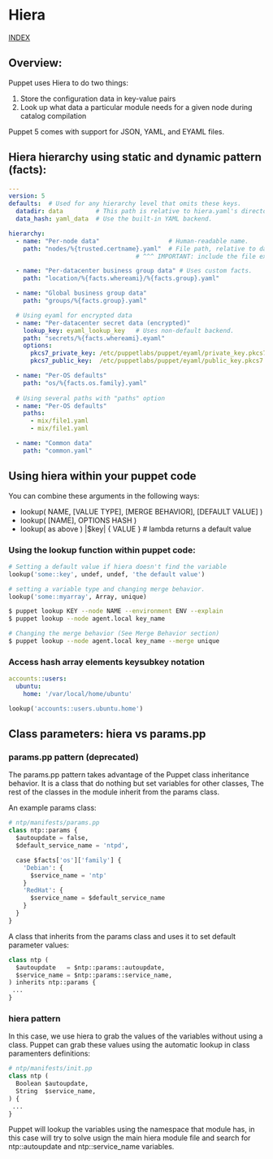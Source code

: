 # Hiera

[INDEX](../../README.md)

## Overview:
Puppet uses Hiera to do two things:
1. Store the configuration data in key-value pairs
2. Look up what data a particular module needs for a given node during catalog compilation

Puppet 5 comes with support for JSON, YAML, and EYAML files.

## Hiera hierarchy using static and dynamic pattern (facts):

```yaml
---
version: 5
defaults:  # Used for any hierarchy level that omits these keys.
  datadir: data         # This path is relative to hiera.yaml's directory. Ex: ./data dir location.
  data_hash: yaml_data  # Use the built-in YAML backend.

hierarchy:
  - name: "Per-node data"                   # Human-readable name.
    path: "nodes/%{trusted.certname}.yaml"  # File path, relative to datadir.
                                   # ^^^ IMPORTANT: include the file extension!

  - name: "Per-datacenter business group data" # Uses custom facts.
    path: "location/%{facts.whereami}/%{facts.group}.yaml"

  - name: "Global business group data"
    path: "groups/%{facts.group}.yaml"

  # Using eyaml for encrypted data
  - name: "Per-datacenter secret data (encrypted)"
    lookup_key: eyaml_lookup_key   # Uses non-default backend.
    path: "secrets/%{facts.whereami}.eyaml"
    options:
      pkcs7_private_key: /etc/puppetlabs/puppet/eyaml/private_key.pkcs7.pem
      pkcs7_public_key:  /etc/puppetlabs/puppet/eyaml/public_key.pkcs7.pem

  - name: "Per-OS defaults"
    path: "os/%{facts.os.family}.yaml"
  
  # Using several paths with "paths" option
  - name: "Per-OS defaults"
    paths: 
      - mix/file1.yaml
      - mix/file1.yaml

  - name: "Common data"
    path: "common.yaml"
```

## Using hiera within your puppet code

You can combine these arguments in the following ways:
- lookup( NAME, [VALUE TYPE], [MERGE BEHAVIOR], [DEFAULT VALUE] )
- lookup( [NAME], OPTIONS HASH )
- lookup( as above ) |$key| { VALUE } # lambda returns a default value

### Using the lookup function within puppet code:

```python
# Setting a default value if hiera doesn't find the variable
lookup('some::key', undef, undef, 'the default value')

# setting a variable type and changing merge behavior.
lookup('some::myarray', Array, unique)
```

```bash
$ puppet lookup KEY --node NAME --environment ENV --explain
$ puppet lookup --node agent.local key_name

# Changing the merge behavior (See Merge Behavior section)
$ puppet lookup --node agent.local key_name --merge unique
```

### Access hash array elements keysubkey notation
```yaml
accounts::users:
  ubuntu:
    home: '/var/local/home/ubuntu'
```
```python
lookup('accounts::users.ubuntu.home')
```

## Class parameters: hiera vs params.pp

### params.pp pattern (deprecated)
The params.pp pattern takes advantage of the Puppet class inheritance behavior. It is a class that do nothing but set variables for other classes, The rest of the classes in the module inherit from the params class.

An example params class:
```python
# ntp/manifests/params.pp
class ntp::params {
  $autoupdate = false,
  $default_service_name = 'ntpd',

  case $facts['os']['family'] {
    'Debian': {
      $service_name = 'ntp'
    }
    'RedHat': {
      $service_name = $default_service_name
    }
  }
}
```

A class that inherits from the params class and uses it to set default parameter values:
```python
class ntp (
  $autoupdate   = $ntp::params::autoupdate,
  $service_name = $ntp::params::service_name,
) inherits ntp::params {
 ...
}
```

### hiera pattern
In this case, we use hiera to grab the values of the variables without using a class. Puppet can grab these values using the automatic lookup in class paramenters definitions:

```python
# ntp/manifests/init.pp
class ntp (
  Boolean $autoupdate,
  String  $service_name,
) {
 ...
}
```

Puppet will lookup the variables using the namespace that module has, in this case will try to solve usign the main hiera module file and search for ntp::autoupdate and ntp::service_name variables.